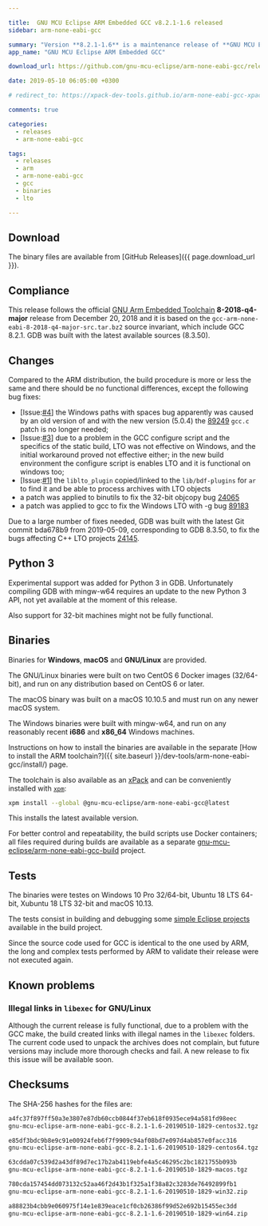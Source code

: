 ```yaml
---

title:  GNU MCU Eclipse ARM Embedded GCC v8.2.1-1.6 released
sidebar: arm-none-eabi-gcc

summary: "Version **8.2.1-1.6** is a maintenance release of **GNU MCU Eclipse ARM Embedded GCC** that (finally) fixes the bugs affecting Windows LTO builds, present in the previous release."
app_name: "GNU MCU Eclipse ARM Embedded GCC"

download_url: https://github.com/gnu-mcu-eclipse/arm-none-eabi-gcc/releases/tag/v8.2.1-1.6/

date: 2019-05-10 06:05:00 +0300

# redirect_to: https://xpack-dev-tools.github.io/arm-none-eabi-gcc-xpack/blog/2019/05/13/arm-none-eabi-gcc-v8-2-1-1-6-released/

comments: true

categories:
  - releases
  - arm-none-eabi-gcc

tags:
  - releases
  - arm
  - arm-none-eabi-gcc
  - gcc
  - binaries
  - lto

---
```


## Download

The binary files are available from [GitHub Releases]({{ page.download_url }}).

## Compliance

This release follows the official
[GNU Arm Embedded Toolchain](https://developer.arm.com/open-source/gnu-toolchain/gnu-rm)
**8-2018-q4-major** release from December 20, 2018 and it is based on the
`gcc-arm-none-eabi-8-2018-q4-major-src.tar.bz2` source invariant,
which include GCC 8.2.1. GDB was built with the latest available
sources (8.3.50).

## Changes

Compared to the ARM distribution, the build procedure is more or less the
same and there should be no functional differences, except the following
bug fixes:

- [Issue:[#4](https://github.com/gnu-mcu-eclipse/arm-none-eabi-gcc-build/issues/4)]
  the Windows paths with spaces bug apparently was caused by an old version of
  and with the new version (5.0.4) the
  [89249](https://gcc.gnu.org/bugzilla/show_bug.cgi?id=89249)
  `gcc.c` patch is no longer needed;
- [Issue:[#3](https://github.com/gnu-mcu-eclipse/arm-none-eabi-gcc-build/issues/3)]
  due to a problem in the GCC configure script and the specifics of the static
  build, LTO was not effective on Windows, and the initial workaround proved
  not effective either; in the new build environment the configure script is
  enables LTO and it is functional on windows too;
- [Issue:[#1](https://github.com/gnu-mcu-eclipse/arm-none-eabi-gcc-build/issues/1)]
  the `liblto_plugin` copied/linked to the `lib/bdf-plugins` for `ar`
  to find it and be able to process archives with LTO objects
- a patch was applied to binutils to fix the 32-bit objcopy bug
  [24065](https://sourceware.org/bugzilla/show_bug.cgi?id=24065)
- a patch was applied to gcc to fix the Windows LTO with -g bug
  [89183](https://gcc.gnu.org/bugzilla/show_bug.cgi?id=89183)

Due to a large number of fixes needed, GDB was built with the
latest Git commit bda678b9 from 2019-05-09,
corresponding to GDB 8.3.50, to fix
the bugs affecting C++ LTO projects
[24145](https://sourceware.org/bugzilla/show_bug.cgi?id=24145).

## Python 3

Experimental support was added for Python 3 in GDB. Unfortunately compiling
GDB with mingw-w64 requires an update to the new Python 3
API, not yet available at the moment of this release.

Also support for 32-bit machines might not be fully functional.

## Binaries

Binaries for **Windows**, **macOS** and **GNU/Linux** are provided.

The GNU/Linux binaries were built on two CentOS 6 Docker images (32/64-bit),
and run on any distribution based on CentOS 6 or later.

The macOS binary was built on a macOS 10.10.5 and must run on any newer
macOS system.

The Windows binaries were built with mingw-w64, and run on any reasonably
recent **i686** and **x86_64** Windows machines.

Instructions on how to install the binaries are available in the separate [How to install the ARM toolchain?]({{ site.baseurl }}/dev-tools/arm-none-eabi-gcc/install/) page.

The toolchain is also available as an
[xPack](https://www.npmjs.com/package/@gnu-mcu-eclipse/arm-none-eabi-gcc)
and can be conveniently installed with
[`xpm`](https://www.npmjs.com/package/xpm):

```sh
xpm install --global @gnu-mcu-eclipse/arm-none-eabi-gcc@latest
```

This installs the latest available version.

For better control and repeatability, the build scripts use Docker containers;
all files required during builds are available as a separate
[gnu-mcu-eclipse/arm-none-eabi-gcc-build](https://github.com/gnu-mcu-eclipse/arm-none-eabi-gcc-build)
project.

## Tests

The binaries were testes on Windows 10 Pro 32/64-bit, Ubuntu 18 LTS 64-bit,
Xubuntu 18 LTS 32-bit and macOS 10.13.

The tests consist in building and debugging some
[simple Eclipse projects](https://github.com/gnu-mcu-eclipse/arm-none-eabi-gcc-build/tree/master/tests/eclipse)
available in the build project.

Since the source code used for GCC is identical to the one used by ARM, the
long and complex tests performed by ARM to validate their release were not
executed again.

## Known problems

### Illegal links in `libexec` for GNU/Linux

Although the current release is fully functional, due to a problem with
the GCC make, the build created links with illegal names in the `libexec`
folders. The current code used to unpack the archives does not complain,
but future versions may include more thorough checks and fail. A new
release to fix this issue will be available soon.

## Checksums

The SHA-256 hashes for the files are:

```txt
a4fc37f897ff50a3e3807e87db60ccb0844f37eb618f0935ece94a581fd98eec
gnu-mcu-eclipse-arm-none-eabi-gcc-8.2.1-1.6-20190510-1829-centos32.tgz

e85df3bdc9b8e9c91e00924feb6f7f9909c94af08bd7e097d4ab857e0facc316
gnu-mcu-eclipse-arm-none-eabi-gcc-8.2.1-1.6-20190510-1829-centos64.tgz

63cdda07c539d2a43df89d7ec17b2ab4119ebfe4a5c46295c2bc1821755b093b
gnu-mcu-eclipse-arm-none-eabi-gcc-8.2.1-1.6-20190510-1829-macos.tgz

780cda157454dd073132c52aa46f2d43b1f325a1f38a82c3283de76492899fb1
gnu-mcu-eclipse-arm-none-eabi-gcc-8.2.1-1.6-20190510-1829-win32.zip

a88823b4cbb9e060975f14e1e839eace1cf0cb26386f99d52e692b15455ec3dd
gnu-mcu-eclipse-arm-none-eabi-gcc-8.2.1-1.6-20190510-1829-win64.zip
```
